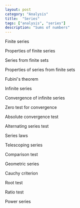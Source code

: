 ```yaml
---
layout: post
category: "Analysis"
title:  "Series"
tags: ["analysis", "series"]
description: "Sums of numbers"
---
```


Finite series

Properties of finite series

Series from finite sets

Properties of series from finite sets

Fubini's theorem

Infinite series

Convergence of infinite series

Zero test for convergence

Absolute convergence test

Alternating series test

Series laws

Telescoping series

Comparison test

Geometric series

Cauchy criterion

Root test

Ratio test

Power series
